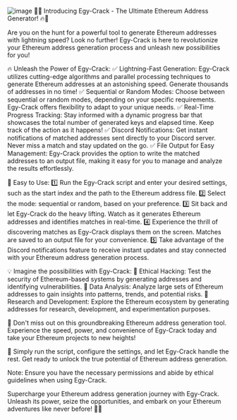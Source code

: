 
![image](https://github.com/dragonked2/Egy-Crack/assets/66541902/d76db03f-98ef-4442-9cc0-6e601f3b0273)
🔐🔥 Introducing Egy-Crack - The Ultimate Ethereum Address Generator! 🔥🔐

Are you on the hunt for a powerful tool to generate Ethereum addresses with lightning speed? Look no further! Egy-Crack is here to revolutionize your Ethereum address generation process and unleash new possibilities for you!

🔥 Unleash the Power of Egy-Crack:
✅ Lightning-Fast Generation: Egy-Crack utilizes cutting-edge algorithms and parallel processing techniques to generate Ethereum addresses at an astonishing speed. Generate thousands of addresses in no time!
✅ Sequential or Random Modes: Choose between sequential or random modes, depending on your specific requirements. Egy-Crack offers flexibility to adapt to your unique needs.
✅ Real-Time Progress Tracking: Stay informed with a dynamic progress bar that showcases the total number of generated keys and elapsed time. Keep track of the action as it happens!
✅ Discord Notifications: Get instant notifications of matched addresses sent directly to your Discord server. Never miss a match and stay updated on the go.
✅ File Output for Easy Management: Egy-Crack provides the option to write the matched addresses to an output file, making it easy for you to manage and analyze the results effortlessly.

🚀 Easy to Use:
1️⃣ Run the Egy-Crack script and enter your desired settings, such as the start index and the path to the Ethereum address file.
2️⃣ Select the mode: sequential or random, based on your preference.
3️⃣ Sit back and let Egy-Crack do the heavy lifting. Watch as it generates Ethereum addresses and identifies matches in real-time.
4️⃣ Experience the thrill of discovering matches as Egy-Crack displays them on the screen. Matches are saved to an output file for your convenience.
5️⃣ Take advantage of the Discord notifications feature to receive instant updates and stay connected with your Ethereum address generation process.

💡 Imagine the possibilities with Egy-Crack:
🔐 Ethical Hacking: Test the security of Ethereum-based systems by generating addresses and identifying vulnerabilities.
🔐 Data Analysis: Analyze large sets of Ethereum addresses to gain insights into patterns, trends, and potential risks.
🔐 Research and Development: Explore the Ethereum ecosystem by generating addresses for research, development, and experimentation purposes.

🌟 Don't miss out on this groundbreaking Ethereum address generation tool. Experience the speed, power, and convenience of Egy-Crack today and take your Ethereum projects to new heights!

🔗 Simply run the script, configure the settings, and let Egy-Crack handle the rest. Get ready to unlock the true potential of Ethereum address generation.

Note: Ensure you have the necessary permissions and abide by ethical guidelines when using Egy-Crack.

Supercharge your Ethereum address generation journey with Egy-Crack. Unleash its power, seize the opportunities, and embark on your Ethereum adventures like never before! 💪💎
